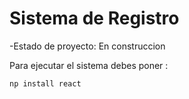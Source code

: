 <h1>Sistema de Registro </h1>

-Estado de proyecto: En construccion 

Para ejecutar el sistema debes poner :

``` np install react ```
